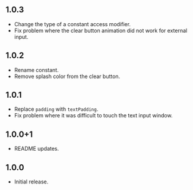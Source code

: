 ## 1.0.3

* Change the type of a constant access modifier.
* Fix problem where the clear button animation did not work for external input.

## 1.0.2

* Rename constant.
* Remove splash color from the clear button.

## 1.0.1

* Replace `padding` with `textPadding`.
* Fix problem where it was difficult to touch the text input window.

## 1.0.0+1

* README updates.

## 1.0.0

* Initial release.